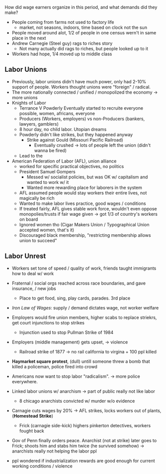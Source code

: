 How did wage earners organize in this period, and what demands did they make?

- People coming from farms not used to factory life
	- market, not seasons, indoors, time based on clock not the sun
- People moved around alot, 1/2 of people in one census wern't in same place in the next
- Andrew Carnegie (Steel guy) rags to riches story
	- Not many actually did rags to riches, but people looked up to it
- Workers had hope, 1/4 moved up to middle class
## Labor Unions
- Previously, labor unions didn't have much power, only had 2-10% support of people. Workers thought unions were "foreign" / radical.
- The more nationally connected / unified / monopolized the economy -> more unions
- Knights of Labor
	- Terrance V Powderly Eventually started to recruite everyone possible, women, africans, everyone
	- Producers (Workers, employers) vs non-Producers (bankers, lawyers, gamblers)
	- 8 hour day, no child labor. Utopian dreams
	- Powderly didn't like strikes, but they happened anyway
		- Strike against Gould (Missouri Pacific Railroad)
			- Eventually crushed -> lots of people left the union (didn't wanna be fired)
	- Lead to the
- American Federation of Labor (AFL), union alliance
	- worked for specific practical objectives, no politics 
	- President Samuel Gompers
		- Messed w/ socialist policies, but was OK w/ capitalism and wanted to work w/ it
		- Wanted more rewarding place for laborers in the system
	- AFL assumed people would stay workers their entire lives, not magically be rich
	- Wanted to make labor lives practice, good wages / conditions
	- If treated fairly, AFL gives stable work force, wouldn't even oppose monopolies/trusts if fair wage given -> got 1/3 of country's workers on board
	- Ignored women tho (Cigar Makers Union / Typographical Union accepted women, that's it)
	- Discouraged black membership, "restricting membership allows union to succeed"
## Labor Unrest
- Workers set tone of speed / quality of work, friends taught immigrants how to deal w/ work
- Fraternal / social orgs reached across race boundaries, and gave insurance, / new jobs
	- Place to get food, sing, play cards, parades. 3rd place
- *Iron Law of Wages*: supply / demand dictates wage, not worker welfare
- Employers would fire union members, higher scabs to replace striekrs, get court injunctions to stop strikes
	- Injunction used to stop Pullman Strike of 1984
- Employers (middle management) gets upset, -> violence
	- Railroad strike of 1877 -> no rail california to virgina + 100 ppl killed
- **Haymarket square protest**, (dull) untill someone threw a bomb that killed a policeman, police fired into crowd
- Americans now want to stop labor "radicalism". -> more police everywhere. 
- Linked labor unions w/ anarchism -> part of public really not like labor
	- 8 chicago anarchists convicted w/ murder w/o evidence
- Carnagie cuts wages by 20% -> AFL strikes, locks workers out of plants, (**Homestead Strike**)
	- Frick (carnagie side-kick) highers pinkerton detectives, workers fought back
- Gov of Penn finally orders peace. Anarchist (not at strike) later goes to Frick; shoots him and stabs him twice (he survived somehow) -> anarchists really not helping the labor ppl

- ppl wondered if industrialization rewards are good enough for current working conditions / violence







